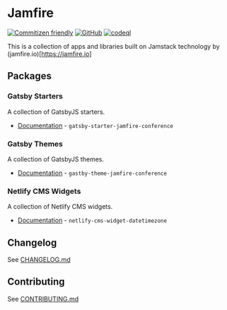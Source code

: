 # Jamfire

[![Commitizen friendly](https://img.shields.io/badge/commitizen-friendly-brightgreen.svg)](http://commitizen.github.io/cz-cli/) [![GitHub](https://img.shields.io/github/license/jamfire/jamfire?style=flat)](https://github.com/jamfire/jamfire/blob/master/LICENSE) [![codeql](https://github.com/jamfire/gatsby-jamfire-conference/actions/workflows/codeql-analysis.yml/badge.svg)](https://github.com/jamfire/gatsby-jamfire-conference/actions/workflows/codeql-analysis.yml) 

This is a collection of apps and libraries built on Jamstack technology by (jamfire.io)[https://jamfire.io]

## Packages
### Gatsby Starters

A collection of GatsbyJS starters.

- [Documentation](/packages/gatsby-starter-jamfire-conference/README.md) - ```gatsby-starter-jamfire-conference```

### Gatsby Themes

A collection of GatsbyJS themes.

- [Documentation](/packages/gatsby-starter-jamfire-conference/README.md) - ```gastby-theme-jamfire-conference```

### Netlify CMS Widgets

A collection of Netlify CMS widgets.

- [Documentation](/packages/netlify-cms-widget-datetimezone/README.md) - ```netlify-cms-widget-datetimezone```

## Changelog

See [CHANGELOG.md](CHANGELOG.md)

## Contributing

See [CONTRIBUTING.md](CONTRIBUTING.md)
